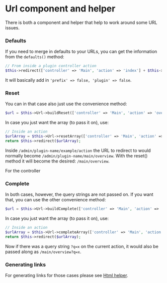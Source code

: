 # Url component and helper 

There is both a component and helper that help to work around some URL issues.

### Defaults
If you need to merge in defaults to your URLs, you can get the information from the `defaults()` method:

```php
// From inside a plugin controller action
$this->redirect(['controller' => 'Main', 'action' => 'index'] + $this->Url->defaults());
```
It will basically add in `'prefix' => false, 'plugin' => false`.

### Reset
You can in that case also just use the convenience method:
```php
$url = $this->Url->buildReset(['controller' => 'Main', 'action' => 'overview']);
```

In case you just want the array (to pass it on), use:
```php
// Inside an action
$urlArray = $this->Url->resetArray(['controller' => 'Main', 'action' => 'overview']);
return $this->redirect($urlArray);
```

Inside `/admin/plugin-name/example/action` the URL to redirect to would normally become `/admin/plugin-name/main/overview`.
With the reset() method it will become the desired: `/main/overview`.

For the controller

### Complete
In both cases, however, the query strings are not passed on. If you want that, you can use the other convenience method:
```php
$url = $this->Url->buildComplete(['controller' => 'Main', 'action' => 'overview']);
```

In case you just want the array (to pass it on), use:
```php
// Inside an action
$urlArray = $this->Url->completeArray(['controller' => 'Main', 'action' => 'overview']);
return $this->redirect($urlArray);
```

Now if there was a query string `?q=x` on the current action, it would also be passed along as `/main/overview?q=x`.


### Generating links
For generating links for those cases please see [Html helper](/docs/Helper/Html.md).
